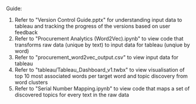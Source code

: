 Guide:
1. Refer to "Version Control Guide.pptx" for understanding input data to tableau and tracking the progress of the versions based on user feedback
2. Refer to "Procurement Analytics (Word2Vec).ipynb" to view code that transforms raw data (unique by text) to input data for tableau (unqiue by word)
3. Refer to "procurement_word2vec_output.csv" to view input data for tableau
4. Refer to "tableau/Tableau_Dashboard_v1.twbx" to view visualisation of top 10 most associated words per target word and topic discovery from word clusters
5. Refer to "Serial Number Mapping.ipynb" to view code that maps a set of discovered topics for every text in the raw data
